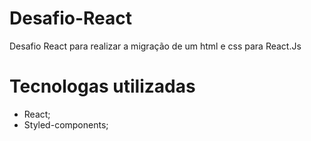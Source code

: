 # Desafio-React

Desafio React para realizar a migração de um html e css para React.Js

# Tecnologas utilizadas

- React;
- Styled-components;
